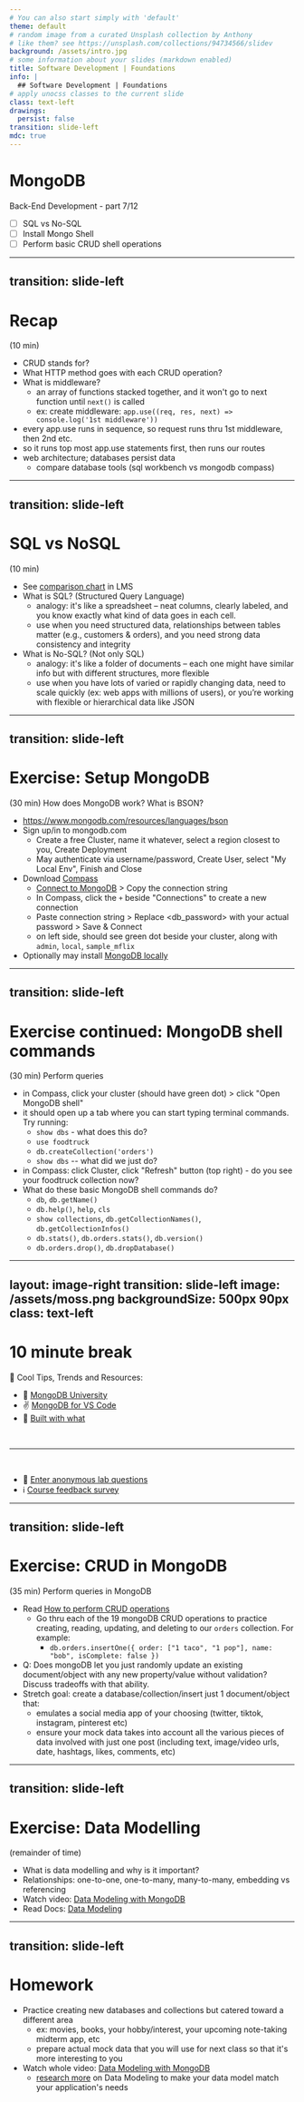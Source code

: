 ```yaml
---
# You can also start simply with 'default'
theme: default
# random image from a curated Unsplash collection by Anthony
# like them? see https://unsplash.com/collections/94734566/slidev
background: /assets/intro.jpg
# some information about your slides (markdown enabled)
title: Software Development | Foundations
info: |
  ## Software Development | Foundations
# apply unocss classes to the current slide
class: text-left
drawings:
  persist: false
transition: slide-left
mdc: true
---
```


# MongoDB
Back-End Development - part 7/12
- [ ] SQL vs No-SQL
- [ ] Install Mongo Shell
- [ ] Perform basic CRUD shell operations

<div class="abs-br m-6 text-xl">
  <a href="https://github.com/slidevjs/slidev" target="_blank" class="slidev-icon-btn">
    <carbon:logo-github />
  </a>
</div>

<!--
-->

---
transition: slide-left
---

# Recap
(10 min)

- CRUD stands for?
- What HTTP method goes with each CRUD operation?
- What is middleware? 
   - an array of functions stacked together, and it won't go to next function until `next()` is called
   - ex: create middleware: `app.use((req, res, next) => console.log('1st middleware'))`
- every app.use runs in sequence, so request runs thru 1st middleware, then 2nd etc.
- so it runs top most app.use statements first, then runs our routes 
- web architecture; databases persist data
   - compare database tools (sql workbench vs mongodb compass)

<!--
-->

---
transition: slide-left
---

# SQL vs NoSQL
(10 min)

- See [comparison chart](https://courses.circuitstream.com/d2l/le/lessons/9514/topics/49823) in LMS
- What is SQL? (Structured Query Language)
   - analogy: it's like a spreadsheet – neat columns, clearly labeled, and you know exactly what kind of data goes in each cell.
   - use when you need structured data, relationships between tables matter (e.g., customers & orders), and you need strong data consistency and integrity
- What is No-SQL? (Not only SQL)
   - analogy: it's like a folder of documents – each one might have similar info but with different structures, more flexible
   - use when you have lots of varied or rapidly changing data, need to scale quickly (ex: web apps with millions of users), or you’re working with flexible or hierarchical data like JSON

<!--
- we use NoSQL as a better use of the time in this bootcamp: flexibility, and scalability. Also since SQL is a mature technology, there are more resources available and community support. 
- Intro MongoDB - one of the options for NoSQL.

-->

---
transition: slide-left
---

# Exercise: Setup MongoDB
(30 min) How does MongoDB work?  What is BSON?

- https://www.mongodb.com/resources/languages/bson
- Sign up/in to mongodb.com
   - Create a free Cluster, name it whatever, select a region closest to you, Create Deployment
   - May authenticate via username/password, Create User, select "My Local Env", Finish and Close
- Download [Compass](https://www.mongodb.com/docs/compass/current/install/#std-label-download-install)
   - [Connect to MongoDB](https://www.mongodb.com/docs/compass/current/connect/#provide-your-connection-string) > Copy the connection string
   - In Compass, click the `+` beside "Connections" to create a new connection
   - Paste connection string > Replace <db_password> with your actual password > Save & Connect
   - on left side, should see green dot beside your cluster, along with `admin`, `local`, `sample_mflix` 
- Optionally may install [MongoDB locally](https://www.mongodb.com/docs/manual/administration/install-community/)

---
transition: slide-left
---

# Exercise continued: MongoDB shell commands
(30 min) Perform queries

- in Compass, click your cluster (should have green dot) > click "Open MongoDB shell"
- it should open up a tab where you can start typing terminal commands.  Try running:
   - `show dbs` - what does this do?
   - `use foodtruck` 
   - `db.createCollection('orders')`
   - `show dbs` -- what did we just do?
- in Compass: click Cluster, click "Refresh" button (top right) -  do you see your foodtruck collection now?
- What do these basic MongoDB shell commands do?
   - `db`, `db.getName()`
   - `db.help()`, `help`, `cls`
   - `show collections`, `db.getCollectionNames()`, `db.getCollectionInfos()`
   - `db.stats()`, `db.orders.stats()`, `db.version()`
   - `db.orders.drop()`, `db.dropDatabase()`

<!--
-->

---
layout: image-right
transition: slide-left
image: /assets/moss.png
backgroundSize: 500px 90px
class: text-left
---

# 10 minute break

🍦 Cool Tips, Trends and Resources:
- 🏫 [MongoDB University](https://learn.mongodb.com/)
- ✌️ [MongoDB for VS Code](https://code.visualstudio.com/docs/azure/mongodb)
- 🧱 [Built with what](https://builtwith.com/)

<br>
<hr>
<br>

- 🧪 [Enter anonymous lab questions](https://docs.google.com/forms/d/e/1FAIpQLSevvGARdHQikso-uLqFCO481MABKE5HofuSrlzEPMNQ2ZLykw/viewform?usp=dialog)
- ℹ️ [Course feedback survey](https://circuitstream.typeform.com/to/ZoyYk7px#course_id=SoftwareAN&instructor=9514)

<!-- 
- take attendance
-->

---
transition: slide-left
---

# Exercise: CRUD in MongoDB
(35 min) Perform queries in MongoDB

- Read [How to perform CRUD operations](https://www.mongodb.com/resources/products/fundamentals/crud#how-to-perform-crud-operations)
   - Go thru each of the 19 mongoDB CRUD operations to practice creating, reading, updating, and deleting to our `orders` collection.  For example:
      - `db.orders.insertOne({ order: ["1 taco", "1 pop"], name: "bob", isComplete: false })`
- Q: Does mongoDB let you just randomly update an existing document/object with any new property/value without validation? Discuss tradeoffs with that ability.
- Stretch goal: create a database/collection/insert just 1 document/object that:
   - emulates a social media app of your choosing (twitter, tiktok, instagram, pinterest etc) 
   - ensure your mock data takes into account all the various pieces of data involved with just one post (including text, image/video urls, date, hashtags, likes, comments, etc)

<!--
-->

---
transition: slide-left
---

# Exercise: Data Modelling
(remainder of time)

- What is data modelling and why is it important?
- Relationships: one-to-one, one-to-many, many-to-many, embedding vs referencing
- Watch video: [Data Modeling with MongoDB](https://www.youtube.com/watch?v=3GHZd0zv170)
- Read Docs: [Data Modeling](https://www.mongodb.com/docs/manual/data-modeling/)

---
transition: slide-left
---

# Homework

- Practice creating new databases and collections but catered toward a different area
   - ex: movies, books, your hobby/interest, your upcoming note-taking midterm app, etc
   - prepare actual mock data that you will use for next class so that it's more  interesting to you
- Watch whole video: [Data Modeling with MongoDB](https://www.youtube.com/watch?v=3GHZd0zv170)
   - [research more](https://learn.mongodb.com/courses/relational-to-document-model) on Data Modeling to make your data model match your application's needs